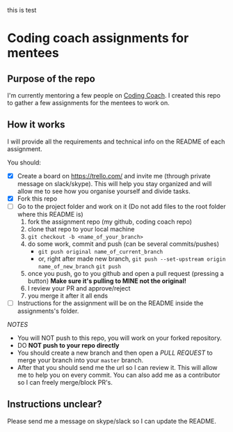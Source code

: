 this is test
# Coding coach assignments for mentees

## Purpose of the repo
I'm currently mentoring a few people on [Coding Coach](https://codingcoach.io/).
I created this repo to gather a few assignments for the mentees to work on.

## How it works
I will provide all the requirements and technical info on the README of each
assignment.

You should:
* [x] Create a board on https://trello.com/ and invite me (through private message 
on slack/skype). This will help you stay organized and will allow me to see how
you organise yourself and divide tasks.
* [x] Fork this repo
* [ ] Go to the project folder and work on it (Do not add files to the root folder where this README is)
  1) fork the assignment repo (my github, coding coach repo)
  2) clone that repo to your local machine
  3) `git checkout -b <name_of_your_branch>`
  4) do some work, commit and push (can be several commits/pushes)
      - `git push original name_of_current_branch`
      - or, right after made new branch,
        `git push --set-upstream origin name_of_new_branch`
        `git push`
  5) once you push, go to you github and open a pull request (pressing a button)
    **Make sure it's pulling to MINE not the original!**
  6) I review your PR and approve/reject
  7) you merge it after it all ends
* [ ] Instructions for the assignment will be on the README inside the assignments's folder.

*NOTES*
* You will NOT push to this repo, you will work on your forked repository.
* DO **NOT push to your repo directly**
* You should create a new branch and then open a *PULL REQUEST* to merge your branch into your `master` branch.
* After that you should send me the url so I can review it. This will allow me to help you on every commit. You can also add me as a contributor so I can freely merge/block PR's.

## Instructions unclear?
Please send me a message on skype/slack so I can update the README.
 
